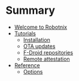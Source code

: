 # Summary

- [Welcome to Robotnix](welcome.md)
- [Tutorials]()
  - [Installation](installation.md)
  - [OTA updates](ota.md)
  - [F-Droid repositories](f-droid.md)
  - [Remote attestation](attestation.md)
- [Reference]()
  - [Options](options.md)
